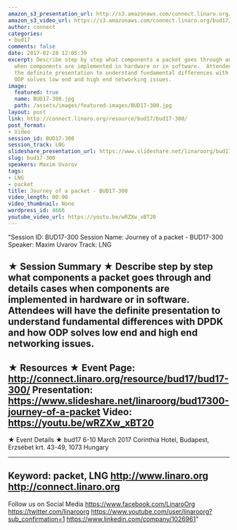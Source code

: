 ```yaml
---
amazon_s3_presentation_url: http://s3.amazonaws.com/connect.linaro.org/bud17/Presentations/BUD17-300%20OpenDataPlane-%20network%20packet%20journey.pdf
amazon_s3_video_url: https://s3.amazonaws.com/connect.linaro.org/bud17/Videos/Wednesday/BUD17-300%20Journey%20of%20a%20packet.mp4
author: connect
categories:
- bud17
comments: false
date: 2017-02-28 12:05:39
excerpt: Describe step by step what components a packet goes through and details cases
  when components are implemented in hardware or in software.  Attendees will have
  the definite presentation to understand fundamental differences with DPDK and how
  ODP solves low end and high end networking issues.
image:
  featured: true
  name: BUD17-300.jpg
  path: /assets/images/featured-images/BUD17-300.jpg
layout: post
link: http://connect.linaro.org/resource/bud17/bud17-300/
post_format:
- Video
session_id: BUD17-300
session_track: LNG
slideshare_presentation_url: https://www.slideshare.net/linaroorg/bud17300-journey-of-a-packet
slug: bud17-300
speakers: Maxim Uvarov
tags:
- LNG
- packet
title: Journey of a packet - BUD17-300
video_length: 00:00
video_thumbnail: None
wordpress_id: 4666
youtube_video_url: https://youtu.be/wRZXw_xBT20
---
```


"Session ID: BUD17-300
Session Name: Journey of a packet - BUD17-300
Speaker: Maxim Uvarov
Track: LNG


★ Session Summary ★
Describe step by step what components a packet goes through and details cases when components are implemented in hardware or in software.  Attendees will have the definite presentation to understand fundamental differences with DPDK and how ODP solves low end and high end networking issues.
---------------------------------------------------
★ Resources ★
Event Page: http://connect.linaro.org/resource/bud17/bud17-300/
Presentation: https://www.slideshare.net/linaroorg/bud17300-journey-of-a-packet
Video: https://youtu.be/wRZXw_xBT20
 ---------------------------------------------------

★ Event Details ★
bud17
6-10 March 2017
Corinthia Hotel, Budapest,
Erzsébet krt. 43-49,
1073 Hungary

---------------------------------------------------
Keyword: packet, LNG
http://www.linaro.org
http://connect.linaro.org
---------------------------------------------------
Follow us on Social Media
https://www.facebook.com/LinaroOrg
https://twitter.com/linaroorg
https://www.youtube.com/user/linaroorg?sub_confirmation=1
https://www.linkedin.com/company/1026961"